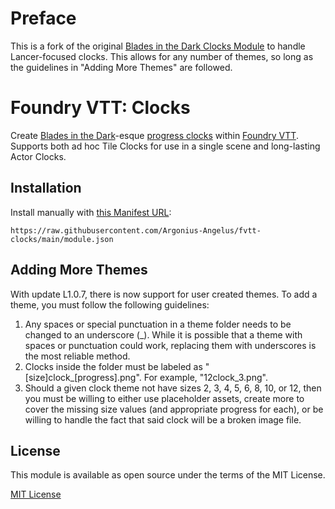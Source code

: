 # Preface
This is a fork of the original [Blades in the Dark Clocks Module](https://github.com/troygoode/fvtt-clocks) to handle Lancer-focused clocks. This allows for any number of themes, so long as the guidelines in "Adding More Themes" are followed.

# Foundry VTT: Clocks

Create [Blades in the Dark](https://bladesinthedark.com/)-esque [progress clocks](https://bladesinthedark.com/progress-clocks) within [Foundry VTT](https://foundryvtt.com/). Supports both ad hoc Tile Clocks for use in a single scene and long-lasting Actor Clocks.

## Installation

Install manually with [this Manifest URL](https://raw.githubusercontent.com/Argonius-Angelus/fvtt-clocks/main/module.json):

```
https://raw.githubusercontent.com/Argonius-Angelus/fvtt-clocks/main/module.json
```

## Adding More Themes

With update L1.0.7, there is now support for user created themes. To add a theme, you must follow the following guidelines:
1) Any spaces or special punctuation in a theme folder needs to be changed to an underscore (\_). While it is possible that a theme with spaces or punctuation could work, replacing them with underscores is the most reliable method.
2) Clocks inside the folder must be labeled as "\[size]clock\_\[progress].png". For example, "12clock_3.png".
3) Should a given clock theme not have sizes 2, 3, 4, 5, 6, 8, 10, or 12, then you must be willing to either use placeholder assets, create more to cover the missing size values (and appropriate progress for each), or be willing to handle the fact that said clock will be a broken image file.

## License

This module is available as open source under the terms of the MIT License.

[MIT License](http://www.opensource.org/licenses/mit-license.php)
